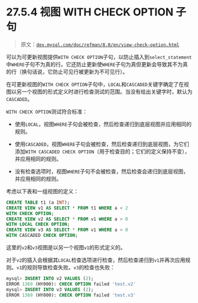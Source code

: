 # 27.5.4 视图 WITH CHECK OPTION 子句

> 原文：[`dev.mysql.com/doc/refman/8.0/en/view-check-option.html`](https://dev.mysql.com/doc/refman/8.0/en/view-check-option.html)

可以为可更新视图提供`WITH CHECK OPTION`子句，以防止插入到`select_statement`中`WHERE`子句不为真的行。它还防止更新使`WHERE`子句为真但更新会导致其不为真的行（换句话说，它防止可见行被更新为不可见行）。

在可更新视图的`WITH CHECK OPTION`子句中，`LOCAL`和`CASCADED`关键字确定了在视图以另一个视图的形式定义时进行检查测试的范围。当没有给出关键字时，默认为`CASCADED`。

`WITH CHECK OPTION`测试符合标准：

+   使用`LOCAL`，视图`WHERE`子句会被检查，然后检查递归到底层视图并应用相同的规则。

+   使用`CASCADED`，视图`WHERE`子句会被检查，然后检查递归到底层视图，为它们添加`WITH CASCADED CHECK OPTION`（用于检查目的；它们的定义保持不变），并应用相同的规则。

+   没有检查选项时，视图`WHERE`子句不会被检查，然后检查会递归到底层视图，并应用相同的规则。

考虑以下表和一组视图的定义：

```sql
CREATE TABLE t1 (a INT);
CREATE VIEW v1 AS SELECT * FROM t1 WHERE a < 2
WITH CHECK OPTION;
CREATE VIEW v2 AS SELECT * FROM v1 WHERE a > 0
WITH LOCAL CHECK OPTION;
CREATE VIEW v3 AS SELECT * FROM v1 WHERE a > 0
WITH CASCADED CHECK OPTION;
```

这里的`v2`和`v3`视图是以另一个视图`v1`的形式定义的。

对于`v2`的插入会根据其`LOCAL`检查选项进行检查，然后检查递归到`v1`并再次应用规则。`v1`的规则导致检查失败。`v3`的检查也失败：

```sql
mysql> INSERT INTO v2 VALUES (2);
ERROR 1369 (HY000): CHECK OPTION failed 'test.v2'
mysql> INSERT INTO v3 VALUES (2);
ERROR 1369 (HY000): CHECK OPTION failed 'test.v3'
```
